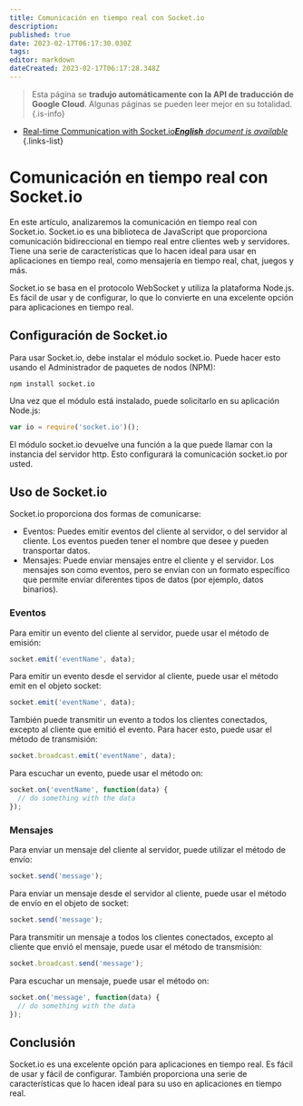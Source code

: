 ```yaml
---
title: Comunicación en tiempo real con Socket.io
description: 
published: true
date: 2023-02-17T06:17:30.030Z
tags: 
editor: markdown
dateCreated: 2023-02-17T06:17:28.348Z
---
```


> Esta página se **tradujo automáticamente con la API de traducción de Google Cloud**.
Algunas páginas se pueden leer mejor en su totalidad.{.is-info}



- [Real-time Communication with Socket.io***English** document is available*](/en/Knowledge-base/Backend/real-time-communication-with-socket-io)
{.links-list}



# Comunicación en tiempo real con Socket.io

En este artículo, analizaremos la comunicación en tiempo real con Socket.io. Socket.io es una biblioteca de JavaScript que proporciona comunicación bidireccional en tiempo real entre clientes web y servidores. Tiene una serie de características que lo hacen ideal para usar en aplicaciones en tiempo real, como mensajería en tiempo real, chat, juegos y más.

Socket.io se basa en el protocolo WebSocket y utiliza la plataforma Node.js. Es fácil de usar y de configurar, lo que lo convierte en una excelente opción para aplicaciones en tiempo real.

## Configuración de Socket.io

Para usar Socket.io, debe instalar el módulo socket.io. Puede hacer esto usando el Administrador de paquetes de nodos (NPM):

```
npm install socket.io
```

Una vez que el módulo está instalado, puede solicitarlo en su aplicación Node.js:

```javascript
var io = require('socket.io')();
```

El módulo socket.io devuelve una función a la que puede llamar con la instancia del servidor http. Esto configurará la comunicación socket.io por usted.

## Uso de Socket.io

Socket.io proporciona dos formas de comunicarse:

* Eventos: Puedes emitir eventos del cliente al servidor, o del servidor al cliente. Los eventos pueden tener el nombre que desee y pueden transportar datos.
* Mensajes: Puede enviar mensajes entre el cliente y el servidor. Los mensajes son como eventos, pero se envían con un formato específico que permite enviar diferentes tipos de datos (por ejemplo, datos binarios).

### Eventos

Para emitir un evento del cliente al servidor, puede usar el método de emisión:

```javascript
socket.emit('eventName', data);
```

Para emitir un evento desde el servidor al cliente, puede usar el método emit en el objeto socket:

```javascript
socket.emit('eventName', data);
```

También puede transmitir un evento a todos los clientes conectados, excepto al cliente que emitió el evento. Para hacer esto, puede usar el método de transmisión:

```javascript
socket.broadcast.emit('eventName', data);
```

Para escuchar un evento, puede usar el método on:

```javascript
socket.on('eventName', function(data) {
  // do something with the data
});
```

### Mensajes

Para enviar un mensaje del cliente al servidor, puede utilizar el método de envío:

```javascript
socket.send('message');
```

Para enviar un mensaje desde el servidor al cliente, puede usar el método de envío en el objeto de socket:

```javascript
socket.send('message');
```

Para transmitir un mensaje a todos los clientes conectados, excepto al cliente que envió el mensaje, puede usar el método de transmisión:

```javascript
socket.broadcast.send('message');
```

Para escuchar un mensaje, puede usar el método on:

```javascript
socket.on('message', function(data) {
  // do something with the data
});
```

## Conclusión

Socket.io es una excelente opción para aplicaciones en tiempo real. Es fácil de usar y fácil de configurar. También proporciona una serie de características que lo hacen ideal para su uso en aplicaciones en tiempo real.